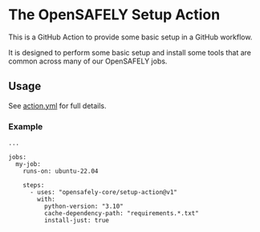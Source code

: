 # The OpenSAFELY Setup Action 

This is a GitHub Action to provide some basic setup in a GitHub workflow.

It is designed to perform some basic setup and install some tools that are common across many of our OpenSAFELY jobs.

## Usage

See [action.yml](action.yml) for full details.

### Example

```
...

jobs:
  my-job:
    runs-on: ubuntu-22.04

    steps:
      - uses: "opensafely-core/setup-action@v1"
        with:
          python-version: "3.10"
          cache-dependency-path: "requirements.*.txt"
          install-just: true
```
